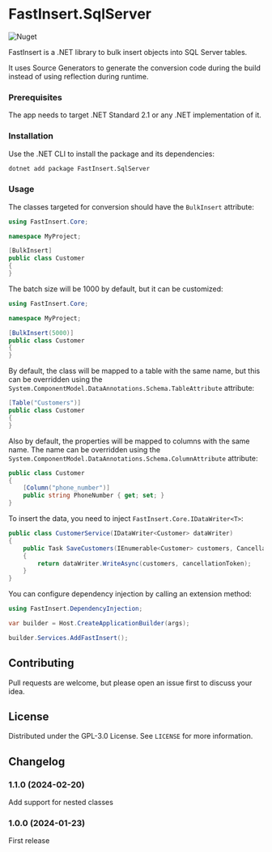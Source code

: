 FastInsert.SqlServer
=======

![Nuget](https://img.shields.io/nuget/v/FastInsert.SqlServer)

FastInsert is a .NET library to bulk insert objects into SQL Server tables.

It uses Source Generators to generate the conversion code during the build instead of using reflection during runtime.

### Prerequisites

The app needs to target .NET Standard 2.1 or any .NET implementation of it.

### Installation

Use the .NET CLI to install the package and its dependencies:

   ```sh
   dotnet add package FastInsert.SqlServer
   ```

### Usage

The classes targeted for conversion should have the `BulkInsert` attribute:

   ```csharp
   using FastInsert.Core;
   
   namespace MyProject;
   
   [BulkInsert]
   public class Customer
   {
   }
   ```

The batch size will be 1000 by default, but it can be customized:

   ```csharp
   using FastInsert.Core;
   
   namespace MyProject;
   
   [BulkInsert(5000)]
   public class Customer
   {
   }
   ```

By default, the class will be mapped to a table with the same name, but this can be overridden using
the `System.ComponentModel.DataAnnotations.Schema.TableAttribute` attribute:

   ```csharp
   [Table("Customers")]
   public class Customer
   {
   }
   ```

Also by default, the properties will be mapped to columns with the same name. The name can be overridden using
the `System.ComponentModel.DataAnnotations.Schema.ColumnAttribute` attribute:

   ```csharp
   public class Customer
   {
       [Column("phone_number")]
       public string PhoneNumber { get; set; }
   }
   ```

To insert the data, you need to inject `FastInsert.Core.IDataWriter<T>`:

   ```csharp
   public class CustomerService(IDataWriter<Customer> dataWriter)
   {
       public Task SaveCustomers(IEnumerable<Customer> customers, CancellationToken cancellationToken)
       {
           return dataWriter.WriteAsync(customers, cancellationToken);
       }
   }
   ```

You can configure dependency injection by calling an extension method:

   ```csharp
   using FastInsert.DependencyInjection;
   
   var builder = Host.CreateApplicationBuilder(args);
   
   builder.Services.AddFastInsert();
   ```

## Contributing

Pull requests are welcome, but please open an issue first to discuss your idea.

## License

Distributed under the GPL-3.0 License. See `LICENSE` for more information.

## Changelog

### 1.1.0 (2024-02-20)

Add support for nested classes

### 1.0.0 (2024-01-23)

First release
